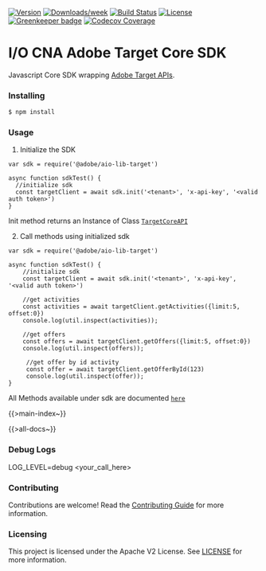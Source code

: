 <!--
Copyright 2018 Adobe. All rights reserved.
This file is licensed to you under the Apache License, Version 2.0 (the "License");
you may not use this file except in compliance with the License. You may obtain a copy
of the License at http://www.apache.org/licenses/LICENSE-2.0

Unless required by applicable law or agreed to in writing, software distributed under
the License is distributed on an "AS IS" BASIS, WITHOUT WARRANTIES OR REPRESENTATIONS
OF ANY KIND, either express or implied. See the License for the specific language
governing permissions and limitations under the License.
-->

[![Version](https://img.shields.io/npm/v/@adobe/aio-lib-target.svg)](https://npmjs.org/package/@adobe/aio-lib-target)
[![Downloads/week](https://img.shields.io/npm/dw/@adobe/aio-lib-target.svg)](https://npmjs.org/package/@adobe/aio-lib-target)
[![Build Status](https://travis-ci.com/adobe/aio-lib-target.svg?branch=master)](https://travis-ci.com/adobe/aio-lib-target)
[![License](https://img.shields.io/badge/License-Apache%202.0-blue.svg)](https://opensource.org/licenses/Apache-2.0) [![Greenkeeper badge](https://badges.greenkeeper.io/adobe/aio-lib-target.svg)](https://greenkeeper.io/)
[![Codecov Coverage](https://img.shields.io/codecov/c/github/adobe/aio-lib-target/master.svg?style=flat-square)](https://codecov.io/gh/adobe/aio-lib-target/)

# I/O CNA Adobe Target Core SDK
Javascript Core SDK wrapping [Adobe Target APIs](https://developers.adobetarget.com/api/).


### Installing

```bash
$ npm install
```

### Usage
1) Initialize the SDK

```
var sdk = require('@adobe/aio-lib-target')

async function sdkTest() {
  //initialize sdk
  const targetClient = await sdk.init('<tenant>', 'x-api-key', '<valid auth token>')
}
```
Init method returns an Instance of Class [<code>TargetCoreAPI</code>](#TargetCoreAPI)

2) Call methods using initialized sdk

```
var sdk = require('@adobe/aio-lib-target')

async function sdkTest() {
    //initialize sdk
    const targetClient = await sdk.init('<tenant>', 'x-api-key', '<valid auth token>')

    //get activities
    const activities = await targetClient.getActivities({limit:5, offset:0})
    console.log(util.inspect(activities));

    //get offers
    const offers = await targetClient.getOffers({limit:5, offset:0})
    console.log(util.inspect(offers));

     //get offer by id activity
     const offer = await targetClient.getOfferById(123)
     console.log(util.inspect(offer));
}
```
All Methods available under sdk are documented [<code>here</code>](#TargetCoreAPI)

{{>main-index~}}

{{>all-docs~}}

### Debug Logs

LOG_LEVEL=debug  <your_call_here>

### Contributing

Contributions are welcome! Read the [Contributing Guide](./.github/CONTRIBUTING.md) for more information.

### Licensing

This project is licensed under the Apache V2 License. See [LICENSE](LICENSE) for more information.
